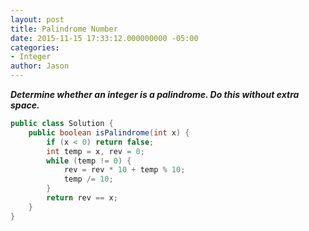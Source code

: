 ```yaml
---
layout: post
title: Palindrome Number
date: 2015-11-15 17:33:12.000000000 -05:00
categories:
- Integer
author: Jason
---
```

<p><strong><em>Determine whether an integer is a palindrome. Do this without extra space.</em></strong></p>

``` java
public class Solution {
    public boolean isPalindrome(int x) {
        if (x < 0) return false;
        int temp = x, rev = 0;
        while (temp != 0) {
            rev = rev * 10 + temp % 10;
            temp /= 10;
        }
        return rev == x;
    }
}
```
